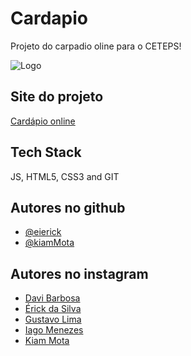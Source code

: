 
# Cardapio

Projeto do carpadio oline para o CETEPS!

![Logo](https://eierick.github.io/cardapio/frontend/icon/icon.png)


## Site do projeto

[Cardápio online](https://eierick.github.io/cardapio/alunos/)

## Tech Stack

JS, HTML5, CSS3 and GIT


## Autores no github

- [@eierick](https://www.github.com/eierick)
- [@kiamMota](https://github.com/KiamMota/)

## Autores no instagram

- [Davi Barbosa](https://www.instagram.com/davi_barbosa3009)
- [Érick da Silva](https://www.instagram.com/eierickdasilva)
- [Gustavo Lima](https://www.instagram.com/gustavolima_sem_o_t)
- [Iago Menezes](https://www.instagram.com/iagomenezes37)
- [Kiam Mota](https://www.instagram.com/kiammota)
